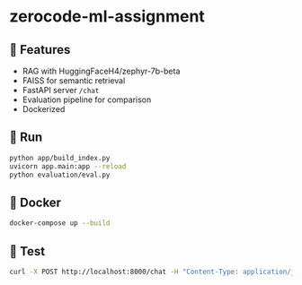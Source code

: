 # zerocode-ml-assignment

## 🔧 Features
- RAG with HuggingFaceH4/zephyr-7b-beta
- FAISS for semantic retrieval
- FastAPI server `/chat`
- Evaluation pipeline for comparison
- Dockerized

## 🚀 Run
```bash
python app/build_index.py
uvicorn app.main:app --reload
python evaluation/eval.py
```

## 🐳 Docker
```bash
docker-compose up --build
```

## 🧪 Test
```bash
curl -X POST http://localhost:8000/chat -H "Content-Type: application/json" -d '{"query": "What is Glaucoma?"}'
